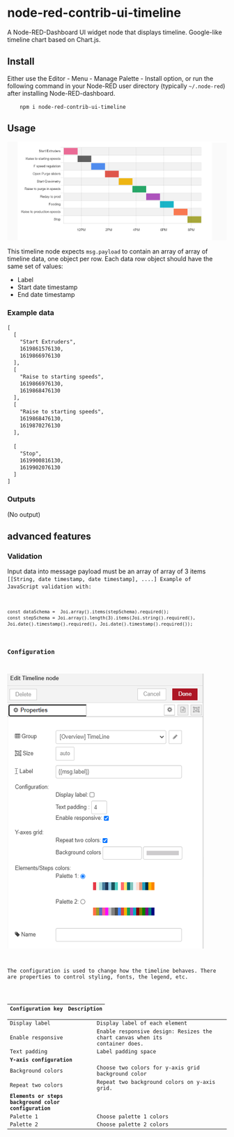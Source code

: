 # node-red-contrib-ui-timeline

A Node-RED-Dashboard UI widget node that displays timeline. Google-like timeline chart based on Chart.js.

## Install

Either use the Editor - Menu - Manage Palette - Install option, or run the following command in your Node-RED user directory (typically `~/.node-red`) after installing Node-RED-dashboard.

        npm i node-red-contrib-ui-timeline

## Usage

![](.\screenshot.png)

This timeline node expects `msg.payload` to contain an array of array of  timeline data, one object per row.
Each data row object should have the same set of values:

- Label
- Start date timestamp
- End date timestamp








### Example data

```
[
  [
    "Start Extruders",
    1619861576130,
    1619866976130
  ],
  [
    "Raise to starting speeds",
    1619866976130,
    1619868476130
  ],
  [
    "Raise to starting speeds",
    1619868476130,
    1619870276130
  ],

  [
    "Stop",
    1619900816130,
    1619902076130
  ]
]
```


### Outputs 

(No output)

## advanced features

### Validation

Input data into message payload must be an array of array of 3 items <code>[[String, date timestamp, date timestamp], ....]
Example of JavaScript validation with:

    const dataSchema =  Joi.array().items(stepSchema).required();
    const stepSchema = Joi.array().length(3).items(Joi.string().required(), Joi.date().timestamp().required(), Joi.date().timestamp().required());
    

### Configuration

![](.\config_dialog_box.PNG)

The configuration is used to change how the timeline behaves. There are properties to control styling, fonts, the legend, etc.

| Configuration key                                    | Description                                                  |
| ---------------------------------------------------- | ------------------------------------------------------------ |
| Display label                                        | Display label of each element                                |
| Enable responsive                                    | Enable responsive design: Resizes the chart canvas when its container does. |
| Text padding                                         | Label padding space                                          |
| **Y-axis configuration**                             |                                                              |
| Background colors                                    | Choose two colors for y-axis grid background color           |
| Repeat two colors                                    | Repeat two background colors on y-axis grid.                 |
| **Elements or steps background color configuration** |                                                              |
| Palette 1                                            | Choose palette 1 colors                                      |
| Palette 2                                            | Choose palette 2 colors                                      |

